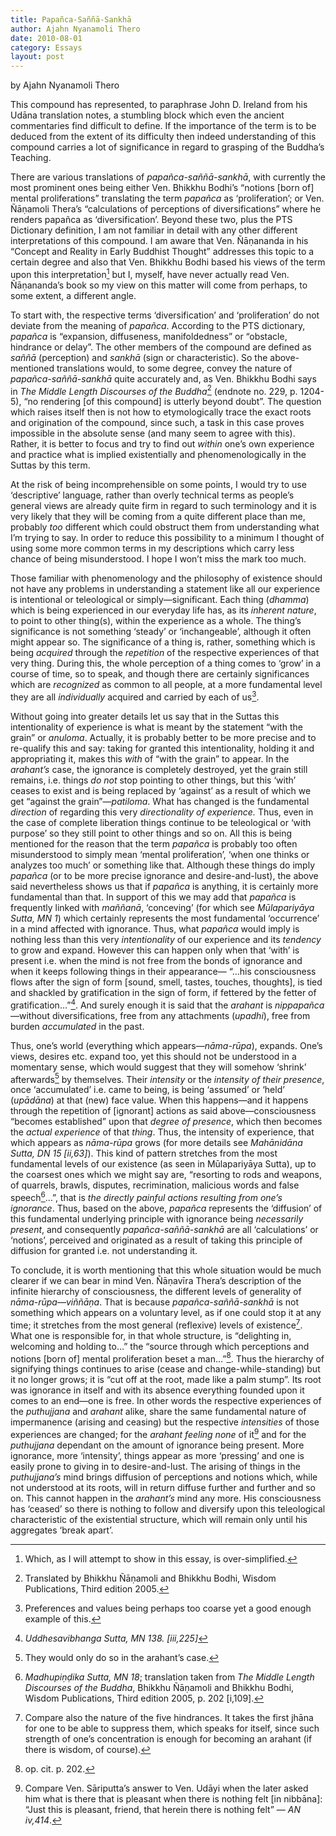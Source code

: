```yaml
---
title: Papañca-Saññā-Sankhā
author: Ajahn Nyanamoli Thero
date: 2010-08-01
category: Essays
layout: post
---
```


by Ajahn Nyanamoli Thero

This compound has represented, to paraphrase John D. Ireland from his
Udāna translation notes, a stumbling block which even the ancient
commentaries find difficult to define. If the importance of the term is
to be deduced from the extent of its difficulty then indeed
understanding of this compound carries a lot of significance in regard
to grasping of the Buddha’s Teaching.

There are various translations of
<span lang="pi">*papañca-saññā-sankhā*</span>, with currently the most
prominent ones being either Ven. Bhikkhu Bodhi’s “notions \[born of\]
mental proliferations” translating the term
<span lang="pi">*papañca*</span> as ‘proliferation’; or Ven. Ñāṇamoli
Thera’s “calculations of perceptions of diversifications” where he
renders papañca as ‘diversification’. Beyond these two, plus the PTS
Dictionary definition, I am not familiar in detail with any other
different interpretations of this compound. I am aware that Ven.
Ñāṇananda in his “Concept and Reality in Early Buddhist Thought”
addresses this topic to a certain degree and also that Ven. Bhikkhu
Bodhi based his views of the term upon this interpretation[^1] but I,
myself, have never actually read Ven. Ñāṇananda’s book so my view on
this matter will come from perhaps, to some extent, a different angle.

To start with, the respective terms ‘diversification’ and
‘proliferation’ do not deviate from the meaning of
<span lang="pi">*papañca*</span>. According to the PTS dictionary,
<span lang="pi">*papañca*</span> is “expansion, diffuseness,
manifoldedness” or “obstacle, hindrance or delay”. The other members of
the compound are defined as <span lang="pi">*saññā*</span> (perception)
and <span lang="pi">*sankhā*</span> (sign or characteristic). So the
above-mentioned translations would, to some degree, convey the nature of
<span lang="pi">*papañca-saññā-sankhā*</span> quite accurately and, as
Ven. Bhikkhu Bodhi says in <cite>The Middle Length Discourses of the
Buddha</cite>[^2] (endnote no. 229, p. 1204-5), “no rendering \[of this
compound\] is utterly beyond doubt”. The question which raises itself
then is not how to etymologically trace the exact roots and origination
of the compound, since such, a task in this case proves impossible in
the absolute sense (and many seem to agree with this). Rather, it is
better to focus and try to find out *within* one’s own experience and
practice what is implied existentially and phenomenologically in the
Suttas by this term.

At the risk of being incomprehensible on some points, I would try to use
‘descriptive’ language, rather than overly technical terms as people’s
general views are already quite firm in regard to such terminology and
it is very likely that they will be coming from a quite different place
than me, probably *too* different which could obstruct them from
understanding what I’m trying to say. In order to reduce this
possibility to a minimum I thought of using some more common terms in my
descriptions which carry less chance of being misunderstood. I hope I
won’t miss the mark too much.

Those familiar with phenomenology and the philosophy of existence should
not have any problems in understanding a statement like all our
experience is intentional or teleological or simply—significant. Each
thing (<span lang="pi">*dhamma*</span>) which is being experienced in
our everyday life has, as its *inherent nature*, to point to other
thing(s), within the experience as a whole. The thing’s significance is
not something ‘steady’ or ‘inchangeable’, although it often might appear
so. The significance of a thing is, rather, something which is being
*acquired* through the *repetition* of the respective experiences of
that very thing. During this, the whole perception of a thing comes to
‘grow’ in a course of time, so to speak, and though there are certainly
significances which are *recognized* as common to all people, at a more
fundamental level they are all *individually* acquired and carried by
each of us[^3].

Without going into greater details let us say that in the Suttas this
intentionality of experience is what is meant by the statement “with the
grain” or <span lang="pi">*anuloma*</span>. Actually, it is probably
better to be more precise and to re-qualify this and say: taking for
granted this intentionality, holding it and appropriating it, makes this
*with* of “with the grain” to appear. In the
<span lang="pi">*arahant’s*</span> case, the ignorance is completely
destroyed, yet the grain still remains, i.e. things *do not* stop
pointing to other things, but this ‘with’ ceases to exist and is being
replaced by ‘against’ as a result of which we get “against the
grain”—<span lang="pi">*patiloma*</span>. What has changed is the
fundamental *direction* of regarding this very *directionality of
experience.* Thus, even in the case of complete liberation things
continue to be teleological or ‘with purpose’ so they still point to
other things and so on. All this is being mentioned for the reason that
the term <span lang="pi">*papañca*</span> is probably too often
misunderstood to simply mean ‘mental proliferation’, ‘when one thinks or
analyzes too much’ or something like that. Although these things do
imply <span lang="pi">*papañca*</span> (or to be more precise ignorance
and desire-and-lust), the above said nevertheless shows us that if
<span lang="pi">*papañca*</span> is anything, it is certainly more
fundamental than that. In support of this we may add that
<span lang="pi">*papañca*</span> is frequently linked with *maññanā*,
‘conceving’ (for which see <cite>Mūlapariyāya Sutta, MN 1</cite>) which
certainly represents the most fundamental ‘occurrence’ in a mind
affected with ignorance. Thus, what <span lang="pi">*papañca*</span>
would imply is nothing less than this very *intentionality* of our
experience and its *tendency* to grow and expand. However this can
happen only when that ‘with’ is present i.e. when the mind is not free
from the bonds of ignorance and when it keeps following things in their
appearance— “…his consciousness flows after the sign of form \[sound,
smell, tastes, touches, thoughts\], is tied and shackled by
gratification in the sign of form, if fettered by the fetter of
gratification…”[^4]. And surely enough it is said that the
<span lang="pi">*arahant*</span> is
<span lang="pi">*nippapañca*</span>—without diversifications, free from
any attachments (<span lang="pi">*upadhi*</span>), free from burden
*accumulated* in the past.

Thus, one’s world (everything which
appears—<span lang="pi">*nāma-rūpa*</span>), expands. One’s views,
desires etc. expand too, yet this should not be understood in a
momentary sense, which would suggest that they will somehow ‘shrink’
afterwards[^5] by themselves. Their *intensity* or the *intensity of
their presence*, once ‘accumulated’ i.e. came to being, is being
‘assumed’ or ‘held’ (<span lang="pi">*upādāna*</span>) at that (new)
face value. When this happens—and it happens through the repetition of
\[ignorant\] actions as said above—consciousness “becomes established”
upon that *degree of presence*, which then becomes the *actual
experience* of that *thing*. Thus, the intensity of experience, that
which appears as <span lang="pi">*nāma-rūpa*</span> grows (for more
details see <cite>Mahānidāna Sutta, DN 15 \[ii,63\]</cite>). This kind
of pattern stretches from the most fundamental levels of our existence
(as seen in Mūlapariyāya Sutta), up to the coarsest ones which we might
say are, “resorting to rods and weapons, of quarrels, brawls, disputes,
recrimination, malicious words and false speech[^6]…”, that is *the
directly painful actions resulting from one’s ignorance*. Thus, based on
the above, <span lang="pi">*papañca*</span> represents the ‘diffusion’
of this fundamental underlying principle with ignorance being
*necessarily present*, and consequently
<span lang="pi">*papañca-saññā-sankhā*</span> are all ‘calculations’ or
‘notions’, perceived and originated as a result of taking this principle
of diffusion for granted i.e. not understanding it.

To conclude, it is worth mentioning that this whole situation would be
much clearer if we can bear in mind Ven. Ñāṇavīra Thera’s description of
the infinite hierarchy of consciousness, the different levels of
generality of
<span lang="pi">*nāma-rūpa*</span>—<span lang="pi">*viññāṇa*</span>.
That is because <span lang="pi">*papañca-saññā-sankhā*</span> is not
something which appears on a voluntary level, as if one could stop it at
any time; it stretches from the most general (reflexive) levels of
existence[^7]. What one is responsible for, in that whole structure, is
“delighting in, welcoming and holding to…” the “source through which
perceptions and notions \[born of\] mental proliferation beset a
man…”[^8]. Thus the hierarchy of signifying things continues to arise
(cease and change-while-standing) but it no longer grows; it is “cut off
at the root, made like a palm stump”. Its root was ignorance in itself
and with its absence everything founded upon it comes to an end—one is
free. In other words the respective experiences of the
<span lang="pi">*puthujjana*</span> and <span lang="pi">*arahant*</span>
alike, share the same fundamental nature of impermanence (arising and
ceasing) but the respective *intensities* of those experiences are
changed; for the <span lang="pi">*arahant*</span> *feeling none* of
it[^9] and for the <span lang="pi">*puthujjana*</span> dependant on the
amount of ignorance being present. More ignorance, more ‘intensity’,
things appear as more ‘pressing’ and one is easily prone to giving in to
desire-and-lust. The arising of things in the
<span lang="pi">*puthujjana’s*</span> mind brings diffusion of
perceptions and notions which, while not understood at its roots, will
in return diffuse further and further and so on. This cannot happen in
the <span lang="pi">*arahant’s*</span> mind any more. His consciousness
has ‘ceased’ so there is nothing to follow and diversify upon this
teleological characteristic of the existential structure, which will
remain only until his aggregates ‘break apart’.

[^1]: Which, as I will attempt to show in this essay, is
    over-simplified.

[^2]: Translated by Bhikkhu Ñāṇamoli and Bhikkhu Bodhi, Wisdom
    Publications, Third edition 2005.

[^3]: Preferences and values being perhaps too coarse yet a good enough
    example of this.

[^4]: <cite>Uddhesavibhanga Sutta, MN 138. \[iii,225\]</cite>

[^5]: They would only do so in the <span lang="pi">arahant’s</span>
    case.

[^6]: <cite>Madhupiṇḍika Sutta, MN 18</cite>; translation taken from
    <cite>The Middle Length Discourses of the Buddha</cite>, Bhikkhu
    Ñāṇamoli and Bhikkhu Bodhi, Wisdom Publications, Third edition 2005,
    p. 202 \[i,109\].

[^7]: Compare also the nature of the five hindrances. It takes the first
    <span lang="pi">jhāna</span> for one to be able to suppress them,
    which speaks for itself, since such strength of one’s concentration
    is enough for becoming an arahant (if there is wisdom, of course).

[^8]: op. cit. p. 202.

[^9]: Compare Ven. Sāriputta’s answer to Ven. Udāyi when the later asked
    him what is there that is pleasant when there is nothing felt \[in
    <span lang="pi">nibbāna</span>\]: “Just this is pleasant, friend,
    that herein there is nothing felt” — <cite>AN iv,414</cite>.
